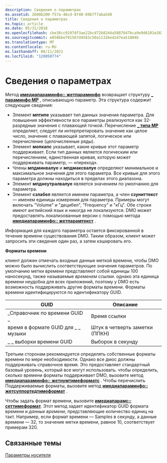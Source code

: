 ```yaml
---
description: Сведения о параметрах
ms.assetid: 2600b200-f57a-46cd-8740-89b7f7aba540
title: Сведения о параметрах
ms.topic: article
ms.date: 05/31/2018
ms.openlocfilehash: cbe38cc9197df3ae22bcd72b824da5887647bca9e9d6101e3833d482fa907052
ms.sourcegitcommit: e858bbe701567d4583c50a11326e42d7ea51804b
ms.translationtype: MT
ms.contentlocale: ru-RU
ms.lasthandoff: 08/11/2021
ms.locfileid: "120050774"
---
```

# <a name="parameter-information"></a>Сведения о параметрах

Метод [**имедиапараминфо:: жетпараминфо**](/previous-versions/windows/desktop/api/Medparam/nf-medparam-imediaparaminfo-getparaminfo) возвращает структуру [**\_ параминфо MP**](/previous-versions/windows/desktop/api/Medparam/ns-medparam-mp_paraminfo) , описывающую параметр. Эта структура содержит следующие сведения:

-   Элемент **мптипе** указывает тип данных значения параметра. Для повышения эффективности все параметры реализуются как 32-разрядные значения с плавающей точкой. Перечисление [**\_ типа MP**](/previous-versions/windows/desktop/api/Medparam/ne-medparam-mp_type) определяет, следует ли интерпретировать значение как целое число, значение с плавающей запятой, логическое или перечисление (целочисленные ряды).
-   Элемент **мопкапс** указывает, какие кривые этот параметр поддерживает. Если тип данных является логическим или перечислением, единственная кривая, которую может поддерживать параметр, — «переход».
-   Члены **мпдминвалуе** и **мпдмаксвалуе** определяют минимальное и максимальное значения для этого параметра. Все кривые для этого параметра должны находиться в пределах этого диапазона.
-   Элемент **мпднеутралвалуе** является значением по умолчанию для параметра.
-   Элемент **сзлабел** является именем параметра, а член **сзуниттекст** — именем единицы измерения для параметра. Примеры могут включать "Volume" и "децибел", "Frequency" и "кГц". Обе строки имеют английский язык и никогда не локализуются. DMO может предоставлять локализованные версии с помощью метода [**имедиапараминфо:: жетпарамтекст**](/previous-versions/windows/desktop/api/Medparam/nf-medparam-imediaparaminfo-getparamtext) .

Информация для каждого параметра остается фиксированной в течение времени существования DMO. Таким образом, клиент может запросить эти сведения один раз, а затем кэшировать его.

**Форматы времени**

клиент должен отмечать входные данные меткой времени, чтобы DMO можно было вычислить соответствующие значения параметров. По умолчанию метки времени представляют собой единицы 100 наносекунд, также называемые *временем ссылки*. однако эта единица времени неудобна для всех приложений, поэтому у DMO есть возможность поддерживать другие форматы времени. Форматы времени идентифицируются по идентификатору GUID.



| **GUID**              | Описание                   |
|-----------------------|-------------------------------|
| \_Справочник по времени GUID \_ | Время ссылки                |
| время в формате GUID для \_ \_ музыки     | Штук в четверть заметки (ППКН) |
| \_ \_ выборки времени GUID   | Выборок в секунду            |



 

Третьим сторонам рекомендуется определять собственные форматы времени по мере необходимости. Однако все дмос должны поддерживать справочное время. Это предоставляет стандартный базовый уровень, который все могут использовать. чтобы определить, сколько времени форматы поддерживает DMO, вызовите метод [**имедиапараминфо:: жетнумтимеформатс**](/previous-versions/windows/desktop/api/Medparam/nf-medparam-imediaparaminfo-getnumtimeformats) . Чтобы перечислить Поддерживаемые форматы, вызовите метод [**имедиапараминфо:: жетсуппортедтимеформат**](/previous-versions/windows/desktop/api/Medparam/nf-medparam-imediaparaminfo-getsupportedtimeformat) .

Чтобы задать формат времени, вызовите [**имедиапарамс:: сеттимеформат**](/previous-versions/windows/desktop/api/Medparam/nf-medparam-imediaparams-settimeformat). Этот метод задает идентификатор GUID формата времени и *данные времени*, представляющие количество единиц на такт. Например, если формат времени — Samples в секунду, а данные времени — 32, то значение метки времени, равное 10, соответствует примерам 320.

## <a name="related-topics"></a>Связанные темы

<dl> <dt>

[Параметры носителя](media-parameters.md)
</dt> </dl>

 

 



